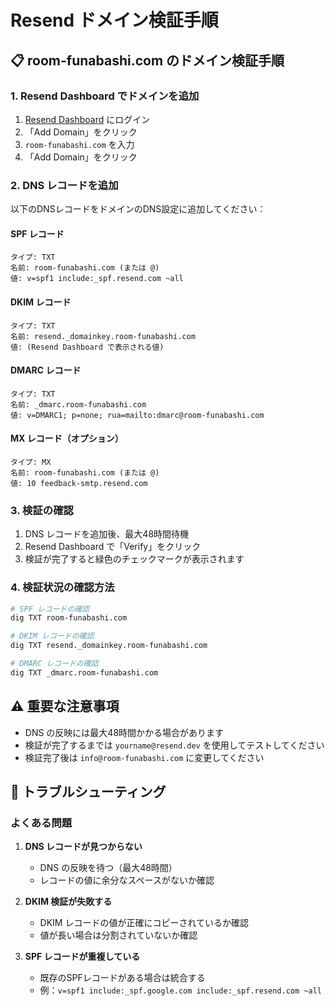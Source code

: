 # Resend ドメイン検証手順

## 📋 room-funabashi.com のドメイン検証手順

### 1. Resend Dashboard でドメインを追加

1. [Resend Dashboard](https://resend.com/domains) にログイン
2. 「Add Domain」をクリック
3. `room-funabashi.com` を入力
4. 「Add Domain」をクリック

### 2. DNS レコードを追加

以下のDNSレコードをドメインのDNS設定に追加してください：

#### SPF レコード
```
タイプ: TXT
名前: room-funabashi.com (または @)
値: v=spf1 include:_spf.resend.com ~all
```

#### DKIM レコード
```
タイプ: TXT
名前: resend._domainkey.room-funabashi.com
値: (Resend Dashboard で表示される値)
```

#### DMARC レコード
```
タイプ: TXT
名前: _dmarc.room-funabashi.com
値: v=DMARC1; p=none; rua=mailto:dmarc@room-funabashi.com
```

#### MX レコード（オプション）
```
タイプ: MX
名前: room-funabashi.com (または @)
値: 10 feedback-smtp.resend.com
```

### 3. 検証の確認

1. DNS レコードを追加後、最大48時間待機
2. Resend Dashboard で「Verify」をクリック
3. 検証が完了すると緑色のチェックマークが表示されます

### 4. 検証状況の確認方法

```bash
# SPF レコードの確認
dig TXT room-funabashi.com

# DKIM レコードの確認
dig TXT resend._domainkey.room-funabashi.com

# DMARC レコードの確認
dig TXT _dmarc.room-funabashi.com
```

## ⚠️ 重要な注意事項

- DNS の反映には最大48時間かかる場合があります
- 検証が完了するまでは `yourname@resend.dev` を使用してテストしてください
- 検証完了後は `info@room-funabashi.com` に変更してください

## 🔧 トラブルシューティング

### よくある問題

1. **DNS レコードが見つからない**
   - DNS の反映を待つ（最大48時間）
   - レコードの値に余分なスペースがないか確認

2. **DKIM 検証が失敗する**
   - DKIM レコードの値が正確にコピーされているか確認
   - 値が長い場合は分割されていないか確認

3. **SPF レコードが重複している**
   - 既存のSPFレコードがある場合は統合する
   - 例：`v=spf1 include:_spf.google.com include:_spf.resend.com ~all`